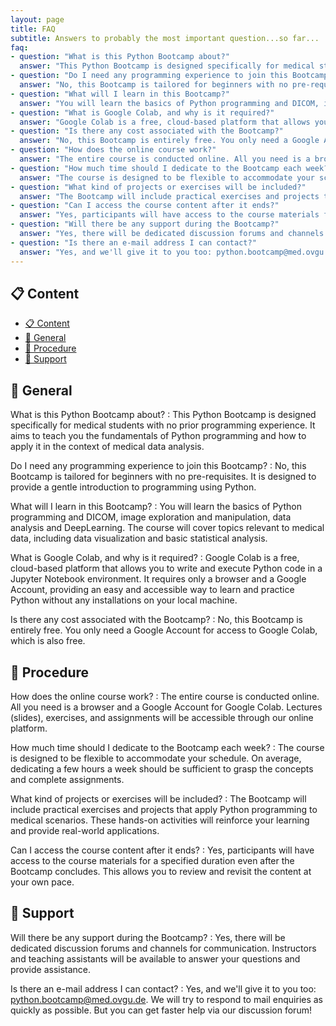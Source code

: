 ```yaml
---
layout: page
title: FAQ
subtitle: Answers to probably the most important question...so far...
faq:
- question: "What is this Python Bootcamp about?"
  answer: "This Python Bootcamp is designed specifically for medical students with no prior programming experience. It aims to teach you the fundamentals of Python programming and how to apply it in the context of medical data analysis."
- question: "Do I need any programming experience to join this Bootcamp?"
  answer: "No, this Bootcamp is tailored for beginners with no pre-requisites. It is designed to provide a gentle introduction to programming using Python."
- question: "What will I learn in this Bootcamp?"
  answer: "You will learn the basics of Python programming and DICOM, image exploration and manipulation, data analysis and DeepLearning. The course will cover topics relevant to medical data, including data visualization and basic statistical analysis."
- question: "What is Google Colab, and why is it required?"
  answer: "Google Colab is a free, cloud-based platform that allows you to write and execute Python code in a Jupyter Notebook environment. It requires only a browser and a Google Account, providing an easy and accessible way to learn and practice Python without any installations on your local machine."
- question: "Is there any cost associated with the Bootcamp?"
  answer: "No, this Bootcamp is entirely free. You only need a Google Account for access to Google Colab, which is also free."
- question: "How does the online course work?"
  answer: "The entire course is conducted online. All you need is a browser and a Google Account for Google Colab. Lectures (slides), exercises, and assignments will be accessible through our online platform."
- question: "How much time should I dedicate to the Bootcamp each week?"
  answer: "The course is designed to be flexible to accommodate your schedule. On average, dedicating a few hours a week should be sufficient to grasp the concepts and complete assignments."
- question: "What kind of projects or exercises will be included?"
  answer: "The Bootcamp will include practical exercises and projects that apply Python programming to medical scenarios. These hands-on activities will reinforce your learning and provide real-world applications."
- question: "Can I access the course content after it ends?"
  answer: "Yes, participants will have access to the course materials for a specified duration even after the Bootcamp concludes. This allows you to review and revisit the content at your own pace."
- question: "Will there be any support during the Bootcamp?"
  answer: "Yes, there will be dedicated discussion forums and channels for communication. Instructors and teaching assistants will be available to answer your questions and provide assistance."
- question: "Is there an e-mail address I can contact?"
  answer: "Yes, and we'll give it to you too: python.bootcamp@med.ovgu.de. We will try to respond to mail enquiries as quickly as possible. But you can get faster help via our discussion forum!"
---
```


## 📋 Content
- [📋 Content](#-content)
- [📗 General](#-general)
- [📙 Procedure](#-procedure)
- [📘 Support](#-support)


## 📗 General

What is this Python Bootcamp about?
: This Python Bootcamp is designed specifically for medical students with no prior programming experience. It aims to teach you the fundamentals of Python programming and how to apply it in the context of medical data analysis.

Do I need any programming experience to join this Bootcamp?
: No, this Bootcamp is tailored for beginners with no pre-requisites. It is designed to provide a gentle introduction to programming using Python.

What will I learn in this Bootcamp?
: You will learn the basics of Python programming and DICOM, image exploration and manipulation, data analysis and DeepLearning. The course will cover topics relevant to medical data, including data visualization and basic statistical analysis.

What is Google Colab, and why is it required?
: Google Colab is a free, cloud-based platform that allows you to write and execute Python code in a Jupyter Notebook environment. It requires only a browser and a Google Account, providing an easy and accessible way to learn and practice Python without any installations on your local machine.

Is there any cost associated with the Bootcamp?
: No, this Bootcamp is entirely free. You only need a Google Account for access to Google Colab, which is also free.


## 📙 Procedure

How does the online course work?
: The entire course is conducted online. All you need is a browser and a Google Account for Google Colab. Lectures (slides), exercises, and assignments will be accessible through our online platform.

How much time should I dedicate to the Bootcamp each week?
: The course is designed to be flexible to accommodate your schedule. On average, dedicating a few hours a week should be sufficient to grasp the concepts and complete assignments.

What kind of projects or exercises will be included?
: The Bootcamp will include practical exercises and projects that apply Python programming to medical scenarios. These hands-on activities will reinforce your learning and provide real-world applications.

Can I access the course content after it ends?
: Yes, participants will have access to the course materials for a specified duration even after the Bootcamp concludes. This allows you to review and revisit the content at your own pace.


## 📘 Support

Will there be any support during the Bootcamp?
: Yes, there will be dedicated discussion forums and channels for communication. Instructors and teaching assistants will be available to answer your questions and provide assistance.

Is there an e-mail address I can contact?
: Yes, and we'll give it to you too: python.bootcamp@med.ovgu.de. We will try to respond to mail enquiries as quickly as possible. But you can get faster help via our discussion forum!